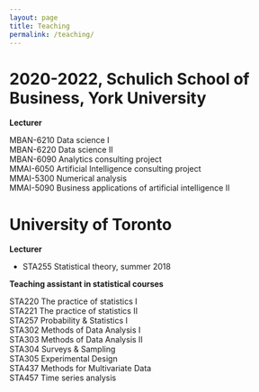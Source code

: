 ```yaml
---
layout: page
title: Teaching
permalink: /teaching/
---
```


# 2020-2022, Schulich School of Business, York University 
**Lecturer**
<div class="row">
  <div class="column">
    MBAN-6210 Data science I  
  </div>
  <div class="column">
    MBAN-6220 Data science II 
  </div>  
</div>

<div class="row">
  <div class="column">
    MBAN-6090 Analytics consulting project 
  </div>
  <div class="column">
    MMAI-6050 Artificial Intelligence consulting project 
  </div>  
</div>

<div class="row">
  <div class="column">
    MMAI-5300 Numerical analysis  
  </div>
  <div class="column">
    MMAI-5090 Business applications of artificial intelligence II 
  </div>  
</div>

# University of Toronto  
**Lecturer**
- STA255 Statistical theory, summer 2018

**Teaching assistant in statistical courses**
<div class="row">
  <div class="column">
    STA220 The practice of statistics I
  </div>
  <div class="column">
    STA221 The practice of statistics II
  </div>  
</div>

<div class="row">
  <div class="column">
    STA257 Probability & Statistics I
  </div>   
  <div class="column">
    STA302 Methods of Data Analysis I
  </div>   
</div>

<div class="row">
  <div class="column">
    STA303 Methods of Data Analysis II
  </div>   
  <div class="column">
    STA304 Surveys & Sampling 
  </div>   
 
</div>

<div class="row">
  <div class="column">
    STA305 Experimental Design
  </div>  
  <div class="column">
    STA437 Methods for Multivariate Data
  </div>   
</div>

<div class="row">
  <div class="column">
    STA457 Time series analysis
  </div> 
</div>  
